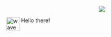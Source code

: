 <p align="center">
    <img align="center" src="https://github-readme-stats.vercel.app/api?username=Naibuu&show_icons=true&theme=dark&line_height=21"/>
    
<img align="left" alt="wave" width="36px" src="https://emojipedia-us.s3.dualstack.us-west-1.amazonaws.com/thumbs/160/twitter/322/waving-hand_1f44b.png"/>Hello there!

